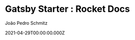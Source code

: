 ---
title: 'Gatsby Starter : Rocket Docs'
github: https://github.com/jpedroschmitz/gatsby-starter-rocketdocs
demo: https://rocketdocs.netlify.app/
license: MIT
author: João Pedro Schmitz
author_link: ''
date: 2021-04-29T00:00:00.000Z
ssg:
  - Gatsby
cms: null
css: null
category:
  - Documentation
description: >-
  The documentation starter you were looking for.Out of the box Gatsby Starter
  for creating documentation websites easily and quickly. With support for MDX,
  code highlight, Analytics, SEO and more.
draft: true
publish_date: '2020-01-28T17:41:26Z'
update_date: '2022-11-17T13:29:06Z'
github_star: 220
github_fork: 38
---